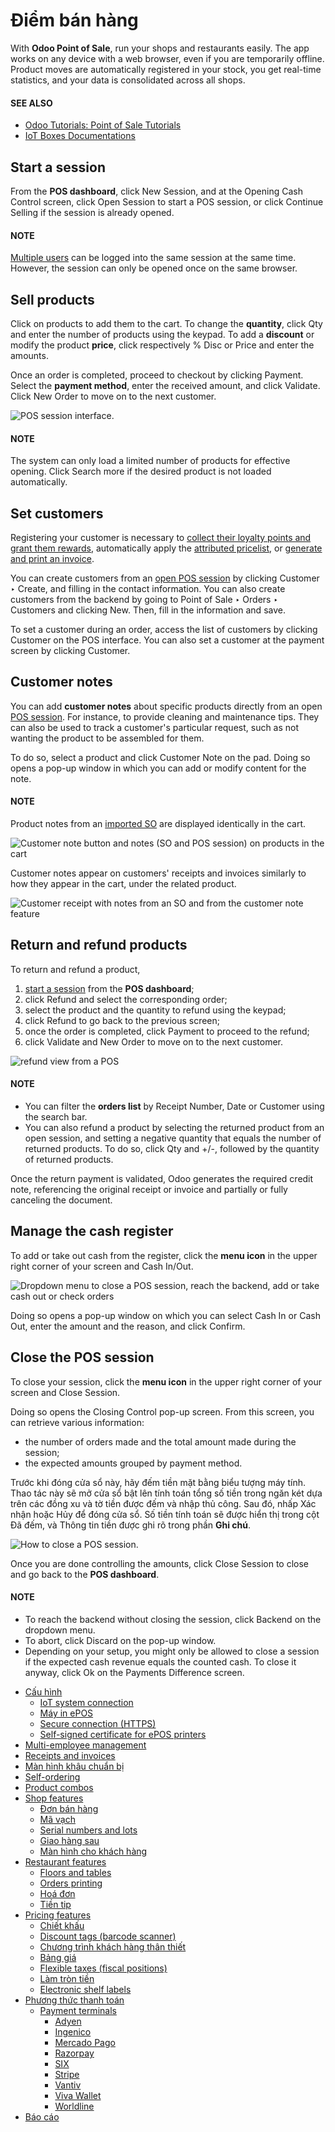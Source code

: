 # Điểm bán hàng

With **Odoo Point of Sale**, run your shops and restaurants easily. The app works on any device with
a web browser, even if you are temporarily offline. Product moves are automatically registered in
your stock, you get real-time statistics, and your data is consolidated across all shops.

#### SEE ALSO
- [Odoo Tutorials: Point of Sale Tutorials](https://www.odoo.com/slides/point-of-sale-28)
- [IoT Boxes Documentations](../general/iot.md)

<a id="pos-session-start"></a>

## Start a session

From the **POS dashboard**, click New Session, and at the Opening Cash
Control screen, click Open Session to start a POS session, or click Continue
Selling if the session is already opened.

#### NOTE
[Multiple users](point_of_sale/employee_login.md) can be logged into the same session at the
same time. However, the session can only be opened once on the same browser.

<a id="pos-sell"></a>

## Sell products

Click on products to add them to the cart. To change the **quantity**, click Qty and
enter the number of products using the keypad. To add a **discount** or modify the product
**price**, click respectively % Disc or Price and enter the amounts.

Once an order is completed, proceed to checkout by clicking Payment. Select the
**payment method**, enter the received amount, and click Validate. Click
New Order to move on to the next customer.

![POS session interface.](point_of_sale/pos-interface.png)

#### NOTE
The system can only load a limited number of products for effective opening. Click
Search more if the desired product is not loaded automatically.

<a id="pos-customers"></a>

## Set customers

Registering your customer is necessary to [collect their loyalty points and grant them rewards](point_of_sale/pricing/loyalty.md), automatically apply the [attributed pricelist](point_of_sale/pricing/pricelists.md), or [generate and print an invoice](point_of_sale/receipts_invoices.md#receipts-invoices-invoices).

You can create customers from an [open POS session](#pos-session-start) by clicking
Customer ‣ Create, and filling in the contact information. You can also create
customers from the backend by going to Point of Sale ‣ Orders ‣ Customers and
clicking New. Then, fill in the information and save.

To set a customer during an order, access the list of customers by clicking Customer on
the POS interface. You can also set a customer at the payment screen by clicking
Customer.

<a id="pos-customer-notes"></a>

## Customer notes

You can add **customer notes** about specific products directly from an open [POS session](#pos-session-start). For instance, to provide cleaning and maintenance tips. They can also be used
to track a customer's particular request, such as not wanting the product to be assembled for them.

To do so, select a product and click Customer Note on the pad. Doing so opens a pop-up
window in which you can add or modify content for the note.

#### NOTE
Product notes from an [imported SO](point_of_sale/shop/sales_order.md) are displayed
identically in the cart.

![Customer note button and notes (SO and POS session) on products in the cart](point_of_sale/customer-notes.png)

Customer notes appear on customers' receipts and invoices similarly to how they appear in the cart,
under the related product.

![Customer receipt with notes from an SO and from the customer note feature](point_of_sale/notes-receipt.png)

<a id="pos-refund"></a>

## Return and refund products

To return and refund a product,

1. [start a session](#pos-session-start) from the **POS dashboard**;
2. click Refund and select the corresponding order;
3. select the product and the quantity to refund using the keypad;
4. click Refund to go back to the previous screen;
5. once the order is completed, click Payment to proceed to the refund;
6. click Validate and New Order to move on to the next customer.

![refund view from a POS](point_of_sale/refund.png)

#### NOTE
- You can filter the **orders list** by Receipt Number, Date or
  Customer using the search bar.
- You can also refund a product by selecting the returned product from an open session, and
  setting a negative quantity that equals the number of returned products. To do so, click
  Qty and +/-, followed by the quantity of returned products.

Once the return payment is validated, Odoo generates the required credit note, referencing the
original receipt or invoice and partially or fully canceling the document.

<a id="pos-cash-register"></a>

## Manage the cash register

To add or take out cash from the register, click the **menu icon** in the upper right corner of your
screen and Cash In/Out.

![Dropdown menu to close a POS session, reach the backend, add or take cash out or check
orders](point_of_sale/menu-button.png)

Doing so opens a pop-up window on which you can select Cash In or Cash Out,
enter the amount and the reason, and click Confirm.

<a id="pos-session-close"></a>

## Close the POS session

To close your session, click the **menu icon** in the upper right corner of your screen and
Close Session.

Doing so opens the Closing Control pop-up screen. From this screen, you can retrieve
various information:

- the number of orders made and the total amount made during the session;
- the expected amounts grouped by payment method.

Trước khi đóng cửa sổ này, hãy đếm tiền mặt bằng biểu tượng máy tính. Thao tác này sẽ mở cửa sổ bật lên tính toán tổng số tiền trong ngăn két dựa trên các đồng xu và tờ tiền được đếm và nhập thủ công. Sau đó, nhấp Xác nhận hoặc Hủy để đóng cửa sổ. Số tiền tính toán sẽ được hiển thị trong cột Đã đếm, và Thông tin tiền được ghi rõ trong phần **Ghi chú**.

![How to close a POS session.](point_of_sale/closing-control.png)

Once you are done controlling the amounts, click Close Session to close and go back to
the **POS dashboard**.

#### NOTE
- To reach the backend without closing the session, click Backend on the dropdown
  menu.
- To abort, click Discard on the pop-up window.
- Depending on your setup, you might only be allowed to close a session if the expected cash
  revenue equals the counted cash. To close it anyway, click Ok on the
  Payments Difference screen.

* [Cấu hình](point_of_sale/configuration.md)
  * [IoT system connection](point_of_sale/configuration/pos_iot.md)
  * [Máy in ePOS](point_of_sale/configuration/epos_printers.md)
  * [Secure connection (HTTPS)](point_of_sale/configuration/https.md)
  * [Self-signed certificate for ePOS printers](point_of_sale/configuration/epos_ssc.md)
* [Multi-employee management](point_of_sale/employee_login.md)
* [Receipts and invoices](point_of_sale/receipts_invoices.md)
* [Màn hình khâu chuẩn bị](point_of_sale/preparation.md)
* [Self-ordering](point_of_sale/self_order.md)
* [Product combos](point_of_sale/combos.md)
* [Shop features](point_of_sale/shop.md)
  * [Đơn bán hàng](point_of_sale/shop/sales_order.md)
  * [Mã vạch](point_of_sale/shop/barcode.md)
  * [Serial numbers and lots](point_of_sale/shop/serial_numbers.md)
  * [Giao hàng sau](point_of_sale/shop/ship_later.md)
  * [Màn hình cho khách hàng](point_of_sale/shop/customer_display.md)
* [Restaurant features](point_of_sale/restaurant.md)
  * [Floors and tables](point_of_sale/restaurant/floors_tables.md)
  * [Orders printing](point_of_sale/restaurant/kitchen_printing.md)
  * [Hoá đơn](point_of_sale/restaurant/bill_printing.md)
  * [Tiền tip](point_of_sale/restaurant/tips.md)
* [Pricing features](point_of_sale/pricing.md)
  * [Chiết khấu](point_of_sale/pricing/discounts.md)
  * [Discount tags (barcode scanner)](point_of_sale/pricing/discount_tags.md)
  * [Chương trình khách hàng thân thiết](point_of_sale/pricing/loyalty.md)
  * [Bảng giá](point_of_sale/pricing/pricelists.md)
  * [Flexible taxes (fiscal positions)](point_of_sale/pricing/fiscal_position.md)
  * [Làm tròn tiền](point_of_sale/pricing/cash_rounding.md)
  * [Electronic shelf labels](point_of_sale/pricing/electronic_labels.md)
* [Phương thức thanh toán](point_of_sale/payment_methods.md)
  * [Payment terminals](point_of_sale/payment_methods/terminals.md)
    * [Adyen](point_of_sale/payment_methods/terminals/adyen.md)
    * [Ingenico](point_of_sale/payment_methods/terminals/ingenico.md)
    * [Mercado Pago](point_of_sale/payment_methods/terminals/mercado_pago.md)
    * [Razorpay](point_of_sale/payment_methods/terminals/razorpay.md)
    * [SIX](point_of_sale/payment_methods/terminals/six.md)
    * [Stripe](point_of_sale/payment_methods/terminals/stripe.md)
    * [Vantiv](point_of_sale/payment_methods/terminals/vantiv.md)
    * [Viva Wallet](point_of_sale/payment_methods/terminals/viva_wallet.md)
    * [Worldline](point_of_sale/payment_methods/terminals/worldline.md)
* [Báo cáo](point_of_sale/reporting.md)
